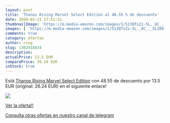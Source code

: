 ```yaml
---
layout: post
title: 'Thanos Rising Marvel Select Edition al 48.55 % de descuento'
date: 2020-02-21 17:51:51
thumbnailImage: 'https://m.media-amazon.com/images/I/513QTsZz-5L._AC_._SL200_.jpg'
images: [ 'https://m.media-amazon.com/images/I/513QTsZz-5L._AC_._SL200_.jpg' ]
comments: true
category: ofertas
author: ring
slug: 1302918834
description:
actualPrice: 13.5 EUR
comparePrice: 26.24 EUR
inStock: true
---
```


Está [Thanos Rising Marvel Select Edition](https://www.amazon.com/dp/1302918834/?tag=redken08-20) con 48.55 de descuento por 13.5 EUR (original: 26.24 EUR) en el siguiente enlace!

[![](https://m.media-amazon.com/images/I/513QTsZz-5L._AC_._SL200_.jpg)](https://www.amazon.com/dp/1302918834/?tag=redken08-20)

[Ver la oferta!!](https://www.amazon.com/dp/1302918834/?tag=redken08-20)

[Consulta otras ofertas en nuestro canal de telegram](https://t.me/s/ofertas25)
